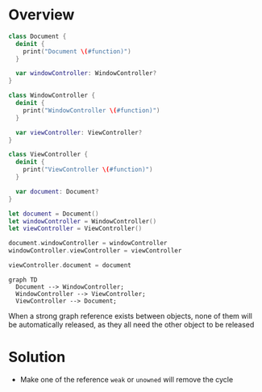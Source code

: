 # Overview

```swift
class Document {
  deinit {
    print("Document \(#function)")
  }

  var windowController: WindowController?
}

class WindowController {
  deinit {
    print("WindowController \(#function)")
  }

  var viewController: ViewController?
}

class ViewController {
  deinit {
    print("ViewController \(#function)")
  }

  var document: Document?
}

let document = Document()
let windowController = WindowController()
let viewController = ViewController()

document.windowController = windowController
windowController.viewController = viewController

viewController.document = document
```

```mermaid
graph TD
  Document --> WindowController;
  WindowController --> ViewController;
  ViewController --> Document;
```

When a strong graph reference exists between objects, none of them will be
automatically released, as they all need the other object to be released

# Solution

- Make one of the reference `weak` or `unowned` will remove the cycle

